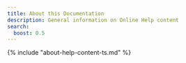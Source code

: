 ```yaml
---
title: About this Documentation
description: General information on Online Help content
search:
  boost: 0.5
---
```


{% include "about-help-content-ts.md" %} 